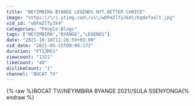 ```yaml
---
title: "NEYIMBIRA BYANGE LEGENDS NYT,BETTER CHOICE"
image: "https:\/\/i.ytimg.com\/vi\/wDFmZlTyJk4\/hqdefault.jpg"
vid_id: "wDFmZlTyJk4"
categories: "People-Blogs"
tags: ["NEYIMBIRA","BYANGE","LEGENDS"]
date: "2021-10-18T11:26:59+03:00"
vid_date: "2021-05-15T09:00:17Z"
duration: "PT13M5S"
viewcount: "1321"
likeCount: "40"
dislikeCount: "1"
channel: "BOCAT TV"
---
```

{% raw %}BOCAT TV//NEYIMBIRA BYANGE 2021//SULA SSENYONGA{% endraw %}

